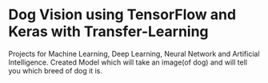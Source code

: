 # Dog Vision using TensorFlow and Keras with Transfer-Learning
Projects for Machine Learning, Deep Learning, Neural Network and Artificial Intelligence.
Created Model which will take an image(of dog) and will tell you which breed of dog it is.
